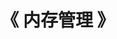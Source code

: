 ---
title: "《 内存管理 》"
menu:
  main:
    identifier: "linux-memory"
    parent: "linux"
    name: "内存管理"
    weight: 2
---